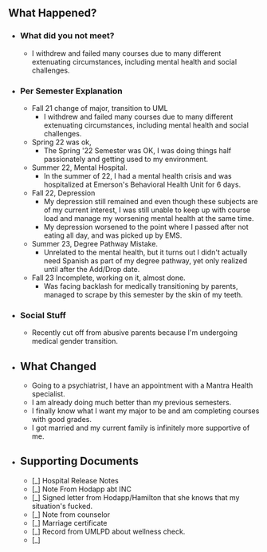 ## What Happened?
- ### What did you not meet?
	- I withdrew and failed many courses due to many different extenuating circumstances, including mental health and social challenges.
- ### Per Semester Explanation
	- Fall 21 change of major, transition to UML
		- I withdrew and failed many courses due to many different extenuating circumstances, including mental health and social challenges.
	- Spring 22 was ok,
		- The Spring '22 Semester was OK, I was doing things half passionately and getting used to my environment.
	- Summer 22, Mental Hospital.
		- In the summer of 22, I had a mental health crisis and was hospitalized at Emerson's Behavioral Health Unit for 6 days.
	- Fall 22, Depression
		- My depression still remained and even though these subjects are of my current interest, I was still unable to keep up with course load and manage my worsening mental health at the same time.
		- My depression worsened to the point where I passed after not eating all day, and was picked up by EMS.
	- Summer 23, Degree Pathway Mistake.
		- Unrelated to the mental health, but it turns out I didn't actually need Spanish as part of my degree pathway, yet only realized until after the Add/Drop date.
	- Fall 23 Incomplete, working on it, almost done.
		- Was facing backlash for medically transitioning by parents, managed to scrape by this semester by the skin of my teeth.
- ### Social Stuff
	- Recently cut off from abusive parents because I'm undergoing medical gender transition.
- ## What Changed
	- Going to a psychiatrist, I have an appointment with a Mantra Health specialist.
	- I am already doing much better than my previous semesters.
	- I finally know what I want my major to be and am completing courses with good grades.
	- I got married and my current family is infinitely more supportive of me.
- ## Supporting Documents
	- [_] Hospital Release Notes
	- [_] Note From Hodapp abt INC
	- [_] Signed letter from Hodapp/Hamilton that she knows that my situation's fucked.
	- [_] Note from counselor
	- [_] Marriage certificate
	- [_] Record from UMLPD about wellness check.
	- [_]